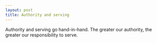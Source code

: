 ```yaml
---
layout: post
title: Authority and serving
---
```


Authority and serving go hand-in-hand. The greater our authority, the greater our responsibility to serve.
